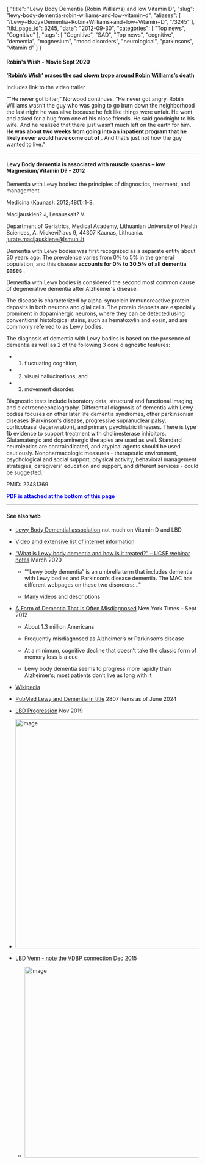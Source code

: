 {
    "title": "Lewy Body Dementia (Robin Williams) and low Vitamin D",
    "slug": "lewy-body-dementia-robin-williams-and-low-vitamin-d",
    "aliases": [
        "/Lewy+Body+Dementia+Robin+Williams+and+low+Vitamin+D",
        "/3245"
    ],
    "tiki_page_id": 3245,
    "date": "2012-09-30",
    "categories": [
        "Top news",
        "Cognitive"
    ],
    "tags": [
        "Cognitive",
        "SAD",
        "Top news",
        "cognitive",
        "dementia",
        "magnesium",
        "mood disorders",
        "neurological",
        "parkinsons",
        "vitamin d"
    ]
}


#### Robin's Wish - Movie Sept 2020

 **[‘Robin’s Wish’ erases the sad clown trope around Robin Williams’s death](https://www.fastcompany.com/90543401/robins-wish-erases-the-sad-clown-trope-around-robin-williamss-death?partner=feedburner&utm_source=feedburner&utm_medium=feed&utm_campaign=Feed%3A+fastcompany%2Fheadlines+%28Fast+Company%29)** 

Includes link to the video trailer

"“He never got bitter,” Norwood continues. “He never got angry. Robin Williams wasn’t the guy who was going to go burn down the neighborhood the last night he was alive because he felt like things were unfair. He went and asked for a hug from one of his close friends. He said goodnight to his wife. And he realized that there just wasn’t much left on the earth for him.  **He was about two weeks from going into an inpatient program that he likely never would have come out of** . And that’s just not how the guy wanted to live.”

---

#### Lewy Body dementia is associated with muscle spasms – low Magnesium/Vitamin D? - 2012

Dementia with Lewy bodies: the principles of diagnostics, treatment, and management.

Medicina (Kaunas). 2012;48(1):1-8.

Macijauskien? J, Lesauskait? V.

Department of Geriatrics, Medical Academy, Lithuanian University of Health Sciences, A. Mickevi?iaus 9, 44307 Kaunas, Lithuania. jurate.macijauskiene@lsmuni.lt

Dementia with Lewy bodies was first recognized as a separate entity about 30 years ago. The prevalence varies from 0% to 5% in the general population, and this disease  **accounts for 0% to 30.5% of all dementia cases** . 

Dementia with Lewy bodies is considered the second most common cause of degenerative dementia after Alzheimer's disease. 

The disease is characterized by alpha-synuclein immunoreactive protein deposits in both neurons and glial cells. The protein deposits are especially prominent in dopaminergic neurons, where they can be detected using conventional histological stains, such as hematoxylin and eosin, and are commonly referred to as Lewy bodies. 

The diagnosis of dementia with Lewy bodies is based on the presence of dementia as well as 2 of the following 3 core diagnostic features: 

* 1) fluctuating cognition, 

* 2) visual hallucinations, and 

* 3) movement disorder. 

Diagnostic tests include laboratory data, structural and functional imaging, and electroencephalography. Differential diagnosis of dementia with Lewy bodies focuses on other later life dementia syndromes, other parkinsonian diseases (Parkinson's disease, progressive supranuclear palsy, corticobasal degeneration), and primary psychiatric illnesses. There is type 1b evidence to support treatment with cholinesterase inhibitors. Glutamatergic and dopaminergic therapies are used as well. Standard neuroleptics are contraindicated, and atypical agents should be used cautiously. Nonpharmacologic measures - therapeutic environment, psychological and social support, physical activity, behavioral management strategies, caregivers' education and support, and different services - could be suggested.

PMID: 22481369 

 **<span style="color:#00F;">PDF is attached at the bottom of this page</span>** 

---

#### See also web

* [Lewy Body Demential association](https://www.lbda.org/) not much on Vitamin D and LBD

* [Video amd extensive list of internet information](https://www.lewybodydementia.ca/)

* [“What is Lewy body dementia and how is it treated?” – UCSF webinar notes](https://www.brainsupportnetwork.org/what-is-lewy-body-dementia-and-how-is-it-treated-ucsf-webinar-notes/) March 2020

   * "“Lewy body dementia” is an umbrella term that includes dementia with Lewy bodies and Parkinson’s disease dementia. The MAC has different webpages on these two disorders:..."

   * Many videos and descriptions

* [A Form of Dementia That Is Often Misdiagnosed](http://newoldage.blogs.nytimes.com/2012/09/25/a-form-of-dementia-that-is-often-misdiagnosed/) New York Times – Sept 2012

   * About 1.3 million Americans

   * Frequently misdiagnosed as Alzheimer’s or Parkinson’s disease

   * At a minimum, cognitive decline that doesn’t take the classic form of memory loss is a cue

   * Lewy body dementia seems to progress more rapidly than Alzheimer’s; most patients don’t live as long with it

* [Wikipedia](http://en.wikipedia.org/wiki/Dementia_with_Lewy_bodies)

* [PubMed Lewy and Dementia in title](http://www.ncbi.nlm.nih.gov/pubmed?term=(lewy%5BTitle%5D)%20AND%20dementia%5BTitle%5D) 2807 items as of June 2024

* [LBD Progression](https://www.verywellhealth.com/lewy-body-dementia-stages-progression-98735) Nov 2019

* <img src="https://d378j1rmrlek7x.cloudfront.net/attachments/jpeg/lbd-progression.jpg" alt="image" width="600">

> 

* [LBD Venn - note the VDBP connection](https://www.researchgate.net/publication/285363950_Identification_of_novel_CSF_biomarkers_for_neurodegeneration_and_their_validation_by_a_high-throughput_multiplexed_targeted_proteomic_assay/figures?lo=1) Dec 2015

   * <img src="https://d378j1rmrlek7x.cloudfront.net/attachments/jpeg/lbd-venn.jpg" alt="image" width="500">